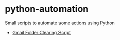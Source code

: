 # python-automation
Small scripts to automate some actions using Python
- [Gmail Folder Clearing Script](https://github.com/RitaHa/python-automation/tree/main/clear_gmail)
